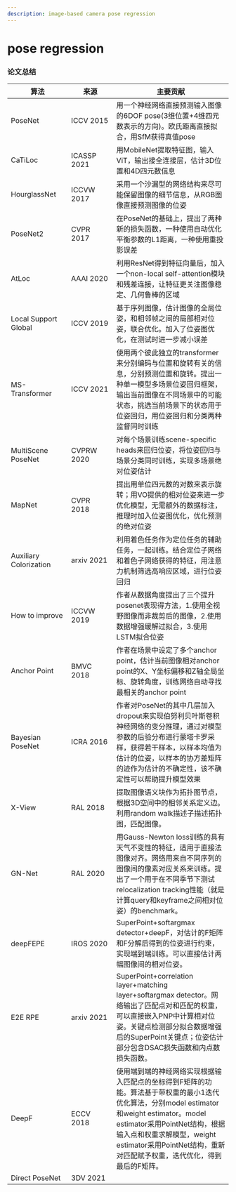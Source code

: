 ```yaml
---
description: image-based camera pose regression
---
```


# pose regression

### 论文总结

<table><thead><tr><th width="162.78353745371686">算法</th><th width="150">来源</th><th width="402.2">主要贡献</th></tr></thead><tbody><tr><td>PoseNet</td><td>ICCV 2015</td><td>用一个神经网络直接预测输入图像的6DOF pose(3维位置+4维四元数表示的方向)。欧氏距离直接拟合，用SfM获得真值pose</td></tr><tr><td>CaTiLoc</td><td>ICASSP 2021</td><td>用MobileNet提取特征图，输入ViT，输出接全连接层，估计3D位置和4D四元数信息</td></tr><tr><td>HourglassNet</td><td>ICCVW 2017</td><td>采用一个沙漏型的网络结构来尽可能保留图像的细节信息，从RGB图像直接预测图像的位姿</td></tr><tr><td>PoseNet2</td><td>CVPR 2017</td><td>在PoseNet的基础上，提出了两种新的损失函数，一种使用自动优化平衡参数的L1距离，一种使用重投影误差</td></tr><tr><td>AtLoc</td><td>AAAI 2020</td><td>利用ResNet得到特征向量后，加入一个non-local self-attention模块和残差连接，让特征更关注图像稳定、几何鲁棒的区域</td></tr><tr><td>Local Support Global</td><td>ICCV 2019</td><td>基于序列图像，估计图像的全局位姿，和相邻帧之间的局部相对位姿，联合优化。加入了位姿图优化，在测试时进一步减小误差</td></tr><tr><td>MS-Transformer</td><td>ICCV 2021</td><td>使用两个彼此独立的transformer来分别编码与位置和旋转有关的信息，分别预测位置和旋转。提出一种单一模型多场景位姿回归框架，输出当前图像在不同场景中的可能状态，挑选当前场景下的状态用于位姿回归，用位姿回归和分类两种监督同时训练</td></tr><tr><td>MultiScene PoseNet</td><td>CVPRW 2020</td><td>对每个场景训练scene-specific heads来回归位姿，将位姿回归与场景分类同时训练，实现多场景绝对位姿估计</td></tr><tr><td>MapNet</td><td>CVPR 2018</td><td>提出用单位四元数的对数来表示旋转；用VO提供的相对位姿来进一步优化模型，无需额外的数据标注，推理时加入位姿图优化，优化预测的绝对位姿</td></tr><tr><td>Auxiliary Colorization</td><td>arxiv 2021</td><td>利用着色任务作为定位任务的辅助任务，一起训练。结合定位子网络和着色子网络获得的特征，用注意力机制筛选高响应区域，进行位姿回归</td></tr><tr><td>How to improve</td><td>ICCVW 2019</td><td>作者从数据角度提出了三个提升posenet表现得方法，1.使用全视野图像而非裁剪后的图像，2.使用数据增强缓解过拟合，3.使用LSTM拟合位姿</td></tr><tr><td>Anchor Point</td><td>BMVC 2018</td><td>作者在场景中设定了多个anchor point，估计当前图像相对anchor point的X、Y坐标偏移和Z轴全局坐标、旋转角度，训练网络自动寻找最相关的anchor point</td></tr><tr><td>Bayesian PoseNet</td><td>ICRA 2016</td><td>作者对PoseNet的其中几层加入dropout来实现伯努利贝叶斯卷积神经网络的变分推理，通过对模型参数的后验分布进行蒙塔卡罗采样，获得若干样本，以样本均值为估计的位姿，以样本的协方差矩阵的迹作为估计的不确定性，该不确定性可以帮助提升模型效果</td></tr><tr><td>X-View</td><td>RAL 2018</td><td>提取图像语义块作为拓扑图节点，根据3D空间中的相邻关系定义边。利用random walk描述子描述拓扑图，匹配图像。</td></tr><tr><td>GN-Net</td><td>RAL 2020</td><td>用Gauss-Newton loss训练的具有天气不变性的特征，适用于直接法图像对齐。网络用来自不同序列的图像间的像素对应关系来训练。提出了一个用于在不同季节下测试relocalization tracking性能（就是计算query和keyframe之间相对位姿）的benchmark。</td></tr><tr><td>deepFEPE</td><td>IROS 2020</td><td>SuperPoint+softargmax detector+deepF，对估计的F矩阵和F分解后得到的位姿进行约束，实现端到端训练。可以直接估计两幅图像间的相对位姿。</td></tr><tr><td>E2E RPE</td><td>arxiv 2021</td><td>SuperPoint+correlation layer+matching layer+softargmax detector。网络输出了匹配点对和匹配的权重，可以直接嵌入PNP中计算相对位姿。关键点检测部分拟合数据增强后的SuperPoint关键点；位姿估计部分包含DSAC损失函数和内点数损失函数。</td></tr><tr><td>DeepF</td><td>ECCV 2018</td><td>使用端到端的神经网络实现根据输入匹配点的坐标得到F矩阵的功能。算法基于带权重的最小1迭代优化算法，分别model estimator和weight estimator。model estimator采用PointNet结构，根据输入点和权重求解模型，weight estimator采用PointNet结构，重新对匹配赋予权重，迭代优化，得到最后的F矩阵。</td></tr><tr><td>Direct PoseNet</td><td>3DV 2021</td><td></td></tr></tbody></table>
